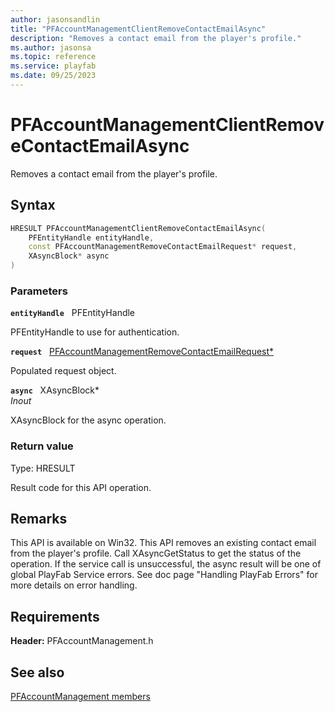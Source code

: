 ```yaml
---
author: jasonsandlin
title: "PFAccountManagementClientRemoveContactEmailAsync"
description: "Removes a contact email from the player's profile."
ms.author: jasonsa
ms.topic: reference
ms.service: playfab
ms.date: 09/25/2023
---
```


# PFAccountManagementClientRemoveContactEmailAsync  

Removes a contact email from the player's profile.  

## Syntax  
  
```cpp
HRESULT PFAccountManagementClientRemoveContactEmailAsync(  
    PFEntityHandle entityHandle,  
    const PFAccountManagementRemoveContactEmailRequest* request,  
    XAsyncBlock* async  
)  
```  
  
### Parameters  
  
**`entityHandle`** &nbsp; PFEntityHandle  
  
PFEntityHandle to use for authentication.  
  
**`request`** &nbsp; [PFAccountManagementRemoveContactEmailRequest*](../../pfaccountmanagementtypes/structs/pfaccountmanagementremovecontactemailrequest.md)  
  
Populated request object.  
  
**`async`** &nbsp; XAsyncBlock*  
*_Inout_*  
  
XAsyncBlock for the async operation.  
  
  
### Return value
Type: HRESULT
  
Result code for this API operation.
  
## Remarks  
  
This API is available on Win32. This API removes an existing contact email from the player's profile. Call XAsyncGetStatus to get the status of the operation. If the service call is unsuccessful, the async result will be one of global PlayFab Service errors. See doc page "Handling PlayFab Errors" for more details on error handling.
  
## Requirements  
  
**Header:** PFAccountManagement.h
  
## See also  
[PFAccountManagement members](../pfaccountmanagement_members.md)  

  
  
